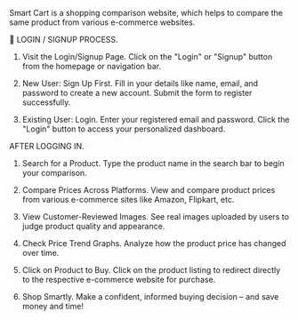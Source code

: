 Smart Cart is a shopping comparison website, which helps to compare the same product from various e-commerce websites.

🔐 LOGIN / SIGNUP PROCESS.

1. Visit the Login/Signup Page. Click on the "Login" or "Signup" button from the homepage or navigation bar.

2. New User: Sign Up First. Fill in your details like name, email, and password to create a new account. Submit the form to register successfully.

3. Existing User: Login. Enter your registered email and password. Click the "Login" button to access your personalized dashboard.

AFTER LOGGING IN.

1. Search for a Product. Type the product name in the search bar to begin your comparison.

2. Compare Prices Across Platforms. View and compare product prices from various e-commerce sites like Amazon, Flipkart, etc.

3. View Customer-Reviewed Images. See real images uploaded by users to judge product quality and appearance.

4. Check Price Trend Graphs. Analyze how the product price has changed over time.

5. Click on Product to Buy. Click on the product listing to redirect directly to the respective e-commerce website for purchase.

6. Shop Smartly. Make a confident, informed buying decision – and save money and time!

